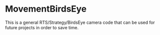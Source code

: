 # MovementBirdsEye

This is a general RTS/Strategy/BirdsEye camera code that can be used for future projects in order to save time. 
